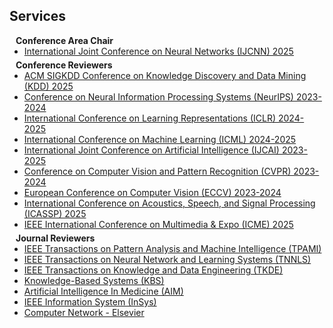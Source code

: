 ## Services

<h4 style="margin:0 10px 0;">Conference Area Chair</h4>

<ul style="margin:0 0 5px;">
  <li><a href="http://cvpr2023.thecvf.com/"><autocolor>International Joint Conference on Neural Networks (IJCNN) 2025</autocolor></a></li>
</ul>


<h4 style="margin:0 10px 0;">Conference Reviewers</h4>

<ul style="margin:0 0 5px;">
  <li><a href="http://cvpr2023.thecvf.com/"><autocolor>ACM SIGKDD Conference on Knowledge Discovery and Data Mining (KDD) 2025</autocolor></a></li>
  <li><a href="http://cvpr2023.thecvf.com/"><autocolor>Conference on Neural Information Processing Systems (NeurIPS) 2023-2024</autocolor></a></li>
  <li><a href="http://iccv2021.thecvf.com/"><autocolor> International Conference on Learning Representations (ICLR) 2024-2025</autocolor></a></li>
  <li><a href="https://eccv2022.ecva.net/"><autocolor>International Conference on Machine Learning (ICML) 2024-2025</autocolor></a></li>
  <li><a href="https://eccv2022.ecva.net/"><autocolor>International Joint Conference on Artificial Intelligence (IJCAI) 2023-2025</autocolor></a></li>
  <li><a href="https://eccv2022.ecva.net/"><autocolor>Conference on Computer Vision and Pattern Recognition (CVPR) 2023-2024</autocolor></a></li>
  <li><a href="https://eccv2022.ecva.net/"><autocolor>European Conference on Computer Vision (ECCV) 2023-2024</autocolor></a></li>
  <li><a href="https://eccv2022.ecva.net/"><autocolor>International Conference on Acoustics, Speech, and Signal Processing (ICASSP) 2025</autocolor></a></li>
  <li><a href="https://eccv2022.ecva.net/"><autocolor>IEEE International Conference on Multimedia & Expo (ICME) 2025</autocolor></a></li>
</ul>

<h4 style="margin:0 10px 0;">Journal Reviewers</h4>

<ul style="margin:0 0 20px;">
  <li><a href="https://www.computer.org/csdl/journal/tp"><autocolor>IEEE Transactions on Pattern Analysis and Machine Intelligence (TPAMI)</autocolor></a></li>
  <li><a href="https://www.computer.org/csdl/journal/tp"><autocolor>IEEE Transactions on Neural Network and Learning Systems (TNNLS)</autocolor></a></li>
  <li><a href="https://www.computer.org/csdl/journal/tp"><autocolor>IEEE Transactions on Knowledge and Data Engineering (TKDE)</autocolor></a></li>
  <li><a href="https://www.computer.org/csdl/journal/tp"><autocolor>Knowledge-Based Systems (KBS)</autocolor></a></li>
  <li><a href="https://www.computer.org/csdl/journal/tp"><autocolor>Artificial Intelligence In Medicine (AIM)</autocolor></a></li>
  <li><a href="https://www.computer.org/csdl/journal/tp"><autocolor>IEEE Information System (InSys)</autocolor></a></li>
  <li><a href="https://www.computer.org/csdl/journal/tp"><autocolor>Computer Network - Elsevier</autocolor></a></li>
</ul>